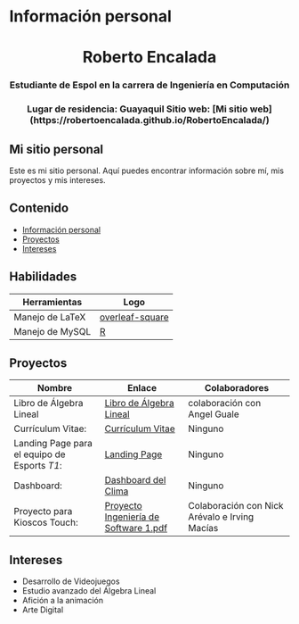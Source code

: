 <!--
**RobertoEncalada/RobertoEncalada** is a ✨ _special_ ✨ repository because its `README.md` (this file) appears on your GitHub profile.

Here are some ideas to get you started:

- 🔭 I’m currently working on ...
- 🌱 I’m currently learning ...
- 👯 I’m looking to collaborate on ...
- 🤔 I’m looking for help with ...
- 💬 Ask me about ...
- 📫 How to reach me: ...
- 😄 Pronouns: ...
- ⚡ Fun fact: ...
-->
# Información personal
<h1 align="center"> Roberto Encalada </h1>
<h3 align="center">
  Estudiante de Espol en la carrera de Ingeniería en Computación
</h3>
<h3 align="center">
Lugar de residencia: Guayaquil
Sitio web: [Mi sitio web](https://robertoencalada.github.io/RobertoEncalada/)
</h3>

## Mi sitio personal
Este es mi sitio personal. Aquí puedes encontrar información sobre mí, mis
proyectos y mis intereses.
## Contenido
* [Información personal](#información-personal)
* [Proyectos](#proyectos)
* [Intereses](#intereses)


## Habilidades

   | Herramientas | Logo |
   |--------------|------| 
   | Manejo de LaTeX | [overleaf-square](https://github.com/RobertoEncalada/RobertoEncalada/assets/90653375/40a53959-6a2b-4f6e-8cb2-905dc66c6e0e) |
   | Manejo de MySQL | [R](https://github.com/RobertoEncalada/RobertoEncalada/assets/90653375/8079272f-a963-4ebf-b9b0-635c8bed4070) |

## Proyectos

 | Nombre | Enlace | Colaboradores |
 |--------|--------|---------------|
 | Libro de Álgebra Lineal | [Libro de Álgebra Lineal](https://github.com/AngelGuale/libroAL) | colaboración con Angel Guale |
 | Currículum Vitae: | [Currículum Vitae](https://robertoencalada.github.io/Curriculum/) | Ninguno |
 | Landing Page para el equipo de Esports *T1*: | [Landing Page](https://robertoencalada.github.io/Landing/) | Ninguno |
 | Dashboard: | [Dashboard del Clima](https://robertoencalada.github.io/Dashboard/) | Ninguno |
 | Proyecto para Kioscos Touch: | [Proyecto Ingeniería de Software 1.pdf](https://github.com/RobertoEncalada/RobertoEncalada/files/13480790/Proyecto.Ingenieria.de.Software.1.pdf) | Colaboración con Nick Arévalo e Irving Macías |
## Intereses
* Desarrollo de Videojuegos
* Estudio avanzado del Álgebra Lineal
* Afición a la animación
* Arte Digital
